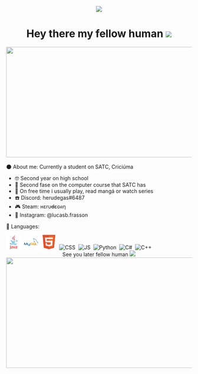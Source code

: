 <div id="header" align="center">
  <img src="https://media.giphy.com/media/ghCX1B38YFXAwttIkg/giphy.gif" width="400"/>
</div>
<h1 align="center">
  Hey there my fellow human
  <img src="https://media.giphy.com/media/hvRJCLFzcasrR4ia7z/giphy.gif" width="30px"/>
</h1>
<div align="center">
  <img src="https://media.giphy.com/media/RbDKaczqWovIugyJmW/giphy.gif" width="600" height="300"/>
</div>

🌑 About me:
Currently a student on SATC, Criciúma
- 🤓 Second year on high school
- 🤡 Second fase on the computer course that SATC has
- 🤠 On free time i usually play, read mangá or watch series
- ☎️ Discord: herudegas#6487
- 🎮 Steam: нεrυd̶εɢคƞ
- 📸 Instagram: @lucasb.frasson

🤙 Languages:
<div>
  <img src="https://github.com/devicons/devicon/blob/master/icons/java/java-original-wordmark.svg" title="Java" alt="Java" width="40" height="40"/>&nbsp;
  <img src="https://github.com/devicons/devicon/blob/master/icons/mysql/mysql-original-wordmark.svg" title="MySQL"  alt="MySQL" width="40" height="40"/>&nbsp;
  <img src="https://github.com/devicons/devicon/blob/master/icons/html5/html5-original.svg" title="HTML5"  alt="HTML5" width="40" height="40"/>&nbsp;
  <img src="https://github.com/devicons/devicon/tree/master/icons/css3" title="CSS"  alt="CSS" width="40" height="40"/>&nbsp;
  <img src="https://github.com/devicons/devicon/tree/master/icons/javascript" title="JS"  alt="JS" width="40" height="40"/>&nbsp;
  <img src="https://github.com/devicons/devicon/tree/master/icons/python" title="Python"  alt="Python" width="40" height="40"/>&nbsp;
  <img src="https://github.com/devicons/devicon/tree/master/icons/csharp" title="C#"  alt="C#" width="40" height="40"/>&nbsp;
  <img src="https://github.com/devicons/devicon/tree/master/icons/cplusplus" title="C++"  alt="C++" width="40" height="40"/>&nbsp;
<div>
 
<div align="center">
  See you later fellow human
  <img src="https://media.giphy.com/media/hvRJCLFzcasrR4ia7z/giphy.gif" width="30px"/>
  </div>
<div align="center">
  <img src="https://media.giphy.com/media/1W40UWS9peSru/giphy.gif" width="600px" height="300"/>
</div>

